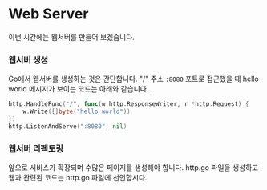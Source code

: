 # Web Server
이번 시간에는 웹서버를 만들어 보겠습니다.

### 웹서버 생성
Go에서 웹서버를 생성하는 것은 간단합니다. "/" 주소 `:8080` 포트로 접근했을 때 hello world 메시지가 보이는 코드는 아래와 같습니다.

```go
http.HandleFunc("/", func(w http.ResponseWriter, r *http.Request) {
    w.Write([]byte("hello world"))
})
http.ListenAndServe(":8080", nil)
```

### 웹서버 리펙토링

앞으로 서비스가 확장되며 수많은 페이지를 생성해야 합니다.
http.go 파일을 생성하고 웹과 관련된 코드는 http.go 파일에 선언합시다.

